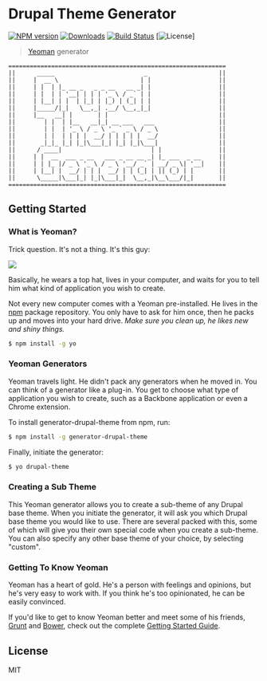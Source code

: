 # Drupal Theme Generator 

[![NPM version][npm-image]][npm-url] [![Downloads][downloads-image]][npm-url] [![Build Status][travis-image]][travis-url] [![License][license-image]]

> [Yeoman](http://yeoman.io) generator

```
=============================================================
||      _____                         _                    ||
||     |  __ \                       | |                   ||
||     | |  | |_ __ _   _ _ __   __ _| |                   ||
||     | |  | | '__| | | | '_ \ / _` | |                   ||
||     | |__| | |  | |_| | |_) | (_| | |                   ||
||     |_____/|_|   \__,_| .__/ \__,_|_|                   ||
||     |__   __| |       | |                               ||
||        | |  | |__   __|_| __ ___   ___                  ||
||        | |  | '_ \ / _ \ '_ ` _ \ / _ \                 ||
||        | |  | | | |  __/ | | | | |  __/                 ||
||       _|_|_ |_| |_|\___|_| |_| |_|\___|                 ||
||      / ____|                         | |                ||
||     | |  __  ___ _ __   ___ _ __ __ _| |_ ___  _ __     ||
||     | | |_ |/ _ \ '_ \ / _ \ '__/ _` | __/ _ \| '__|    ||
||     | |__| |  __/ | | |  __/ | | (_| | || (_) | |       ||
||      \_____|\___|_| |_|\___|_|  \__,_|\__\___/|_|       ||
=============================================================
```


## Getting Started

### What is Yeoman?

Trick question. It's not a thing. It's this guy:

![](http://i.imgur.com/JHaAlBJ.png)

Basically, he wears a top hat, lives in your computer, and waits for you to tell him what kind of application you wish to create.

Not every new computer comes with a Yeoman pre-installed. He lives in the [npm](https://npmjs.org) package repository. You only have to ask for him once, then he packs up and moves into your hard drive. *Make sure you clean up, he likes new and shiny things.*

```bash
$ npm install -g yo
```

### Yeoman Generators

Yeoman travels light. He didn't pack any generators when he moved in. You can think of a generator like a plug-in. You get to choose what type of application you wish to create, such as a Backbone application or even a Chrome extension.

To install generator-drupal-theme from npm, run:

```bash
$ npm install -g generator-drupal-theme
```

Finally, initiate the generator:

```bash
$ yo drupal-theme
```

### Creating a Sub Theme

This Yeoman generator allows you to create a sub-theme of any Drupal base theme. When you initiate the generator, it will ask you which Drupal base theme you would like to use. There are several packed with this, some of which will give you their own special code when you create a sub-theme. You can also specify any other base theme of your choice, by selecting "custom".

### Getting To Know Yeoman

Yeoman has a heart of gold. He's a person with feelings and opinions, but he's very easy to work with. If you think he's too opinionated, he can be easily convinced.

If you'd like to get to know Yeoman better and meet some of his friends, [Grunt](http://gruntjs.com) and [Bower](http://bower.io), check out the complete [Getting Started Guide](https://github.com/yeoman/yeoman/wiki/Getting-Started).


## License

MIT


[travis-url]: https://travis-ci.org/frontend-united/generator-drupal-theme
[travis-image]: http://img.shields.io/travis/frontend-united/generator-drupal-theme.svg

[downloads-image]: http://img.shields.io/npm/dm/generator-drupal-theme.svg
[npm-url]: https://npmjs.org/package/generator-drupal-theme
[npm-image]: http://img.shields.io/npm/v/generator-drupal-theme.svg

[license-image]: http://img.shields.io/badge/license-MIT-blue.svg


